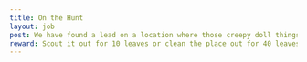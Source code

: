 ```yaml
---
title: On the Hunt
layout: job
post: We have found a lead on a location where those creepy doll things may have come from. 
reward: Scout it out for 10 leaves or clean the place out for 40 leaves.
---
```



